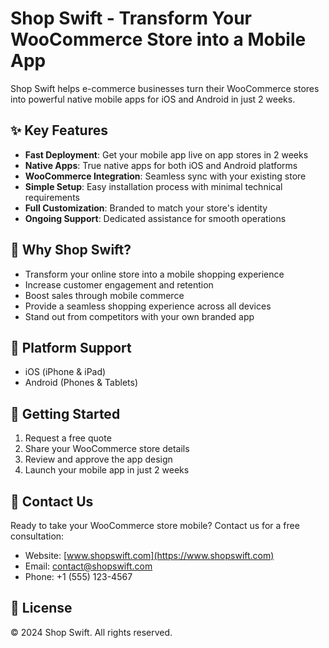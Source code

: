 # Shop Swift - Transform Your WooCommerce Store into a Mobile App

Shop Swift helps e-commerce businesses turn their WooCommerce stores into powerful native mobile apps for iOS and Android in just 2 weeks.

## ✨ Key Features

- **Fast Deployment**: Get your mobile app live on app stores in 2 weeks
- **Native Apps**: True native apps for both iOS and Android platforms
- **WooCommerce Integration**: Seamless sync with your existing store
- **Simple Setup**: Easy installation process with minimal technical requirements
- **Full Customization**: Branded to match your store's identity
- **Ongoing Support**: Dedicated assistance for smooth operations

## 🚀 Why Shop Swift?

- Transform your online store into a mobile shopping experience
- Increase customer engagement and retention
- Boost sales through mobile commerce
- Provide a seamless shopping experience across all devices
- Stand out from competitors with your own branded app

## 📱 Platform Support

- iOS (iPhone & iPad)
- Android (Phones & Tablets)

## 💼 Getting Started

1. Request a free quote
2. Share your WooCommerce store details
3. Review and approve the app design
4. Launch your mobile app in just 2 weeks

## 🤝 Contact Us

Ready to take your WooCommerce store mobile? Contact us for a free consultation:

- Website: [www.shopswift.com](https://www.shopswift.com)
- Email: contact@shopswift.com
- Phone: +1 (555) 123-4567

## 📄 License

© 2024 Shop Swift. All rights reserved.
